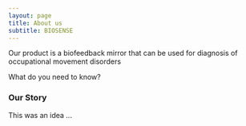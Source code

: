 ```yaml
---
layout: page
title: About us
subtitle: BIOSENSE
---
```


Our product is a biofeedback mirror that can be used for diagnosis of occupational movement disorders

What do you need to know?

### Our Story

This was an idea ...
